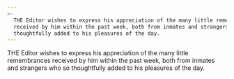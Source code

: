 ```yaml
---
>-
  THE Editor wishes to express his appreciation of the many little remembrances
  received by him within the past week, both from inmates and strangers who so
  thoughtfully added to his pleasures of the day.
---
```


THE Editor wishes to express his appreciation of the many little remembrances received by him within the past week, both from inmates and strangers who so thoughtfully added to his pleasures of the day.